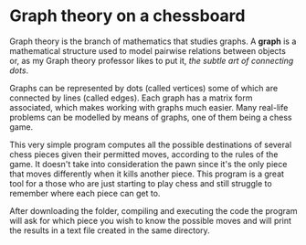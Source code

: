 # Graph theory on a chessboard

Graph theory is the branch of mathematics that studies graphs. A **graph** is a mathematical structure used to model pairwise relations between objects or, as my Graph theory professor likes to put it, *the subtle art of connecting dots*. 

Graphs can be represented by dots (called vertices) some of which are connected by lines (called edges). Each graph has a matrix form associated, which makes working with graphs much easier. Many real-life problems can be modelled by means of graphs, one of them being a chess game. 

This very simple program computes all the possible destinations of several chess pieces given their permitted moves, according to the rules of the game. It doesn't take into consideration the pawn since it's the only piece that moves differently when it kills another piece. This program is a great tool for a those who are just starting to play chess and still struggle to remember where each piece can get to.

After downloading the folder, compiling and executing the code the program will ask for which piece you wish to know the possible moves and will print the results in a text file created in the same directory.
